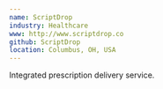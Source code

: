 ```yaml
---
name: ScriptDrop
industry: Healthcare
www: http://www.scriptdrop.co
github: ScriptDrop
location: Columbus, OH, USA
---
```

Integrated prescription delivery service.
